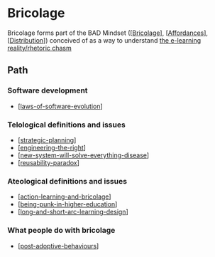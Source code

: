# Bricolage

Bricolage forms part of the BAD Mindset ([[Bricolage]], [[Affordances]], [[Distribution]]) conceived of as a way to understand [the e-learning reality/rhetoric chasm](http://djon.es/blog/2014/09/05/breaking-bad-to-bridge-the-e-learning-realityrhetoric-chasm/)

## Path


### Software development

- [[laws-of-software-evolution]]

### Telological definitions and issues

- [[strategic-planning]]
- [[engineering-the-right]]
- [[new-system-will-solve-everything-disease]]
- [[reusability-paradox]]

### Ateological definitions and issues

- [[action-learning-and-bricolage]]
- [[being-punk-in-higher-education]]
- [[long-and-short-arc-learning-design]]

### What people do with bricolage

- [[post-adoptive-behaviours]]

[//begin]: # "Autogenerated link references for markdown compatibility"
[Bricolage]: bricolage "Bricolage"
[Affordances]: affordances "Affordances"
[Distribution]: distribution "Distribution"
[laws-of-software-evolution]: Bricolage/laws-of-software-evolution "Laws of Software Evolution"
[strategic-planning]: Bricolage/strategic-planning "Strategic Planning"
[engineering-the-right]: Bricolage/engineering-the-right "Engineering the Right"
[new-system-will-solve-everything-disease]: Bricolage/new-system-will-solve-everything-disease "New System Will Solve Everything Disease"
[reusability-paradox]: Bricolage/reusability-paradox "Reusability Paradox"
[action-learning-and-bricolage]: Bricolage/action-learning-and-bricolage "Action learning and bricolage"
[being-punk-in-higher-education]: Bricolage/being-punk-in-higher-education "Being punk in higher education"
[long-and-short-arc-learning-design]: Distribution/long-and-short-arc-learning-design "Long and short arc learning design"
[post-adoptive-behaviours]: Bricolage/post-adoptive-behaviours "Post adoptive behaviours"
[//end]: # "Autogenerated link references"